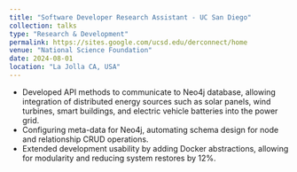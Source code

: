 ```yaml
---
title: "Software Developer Research Assistant - UC San Diego"
collection: talks
type: "Research & Development"
permalink: https://sites.google.com/ucsd.edu/derconnect/home
venue: "National Science Foundation"
date: 2024-08-01
location: "La Jolla CA, USA"
---
```


- Developed API methods to communicate to Neo4j database, allowing integration of distributed energy sources such as solar panels, wind turbines, smart buildings, and electric vehicle batteries into the power grid.
- Configuring meta-data for Neo4j, automating schema design for node and relationship CRUD operations.
- Extended development usability by adding Docker abstractions, allowing for modularity and reducing system restores by 12%.
